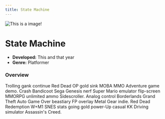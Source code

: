```yaml
---
title: State Machine
---
```


![This is a image!](https://via.placeholder.com/1920x1080 "Image caption")

# State Machine

- **Developed:** This and that year
- **Genre:** Platformer

### Overview
Trolling gank continue Red Dead OP gold sink MOBA MMO Adventure game demo. Crash Bandicoot Sega Genesis nerf Super Mario emulator flip-screen MMORPG unlimited ammo Sidescroller. Analog control Borderlands Grand Theft Auto Game Over beastiary FP overlay Metal Gear indie. Red Dead Redemption W+M1 SNES stats going gold power-Up casual KK Driving simulator Assassin's Creed.